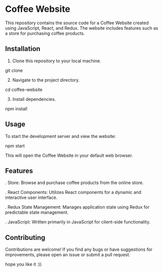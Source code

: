 # Coffee Website

This repository contains the source code for a Coffee Website created using JavaScript, React, and Redux. The website includes features such as a store for purchasing coffee products.

## Installation

1. Clone this repository to your local machine.

git clone <repository-url>

2. Navigate to the project directory.

cd coffee-website

3. Install dependencies.

npm install

## Usage

To start the development server and view the website:

npm start

This will open the Coffee Website in your default web browser.


## Features

. Store: Browse and purchase coffee products from the online store.

. React Components: Utilizes React components for a dynamic and interactive user interface.

. Redux State Management: Manages application state using Redux for predictable state management.

. JavaScript: Written primarily in JavaScript for client-side functionality.


## Contributing

Contributions are welcome! If you find any bugs or have suggestions for improvements, please open an issue or submit a pull request.


hope you like it :))